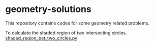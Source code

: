 # geometry-solutions
This repository contains codes for some geometry related problems.

To calculate the shaded region of two intersecting circles. [shaded_region_bet_two_circles.py](https://github.com/Amann09/geometry-solutions/blob/main/shaded_region_bet_two_circles.py)
